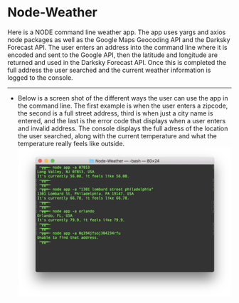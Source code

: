 # Node-Weather
Here is a NODE command line weather app. The app uses yargs and axios node packages as well as the Google Maps Geocoding API and the Darksky Forecast API. The user enters an address into the command line where it is encoded and sent to the Google API, then the latitude and longitude are returned and used in the Darksky Forecast API. Once this is completed the full address the user searched and the current weather information is logged to the console.

---

- Below is a screen shot of the different ways the user can use the app in the command line. The first example is when the user enters a zipcode, the second is a full street address, third is when just a city name is entered, and the last is the error code that displays when a user enters and invalid address. The console displays the full adress of the location the user searched, along with the current temperature and what the temperature really feels like outside.
![CONSOLE](read_me/console.png)
